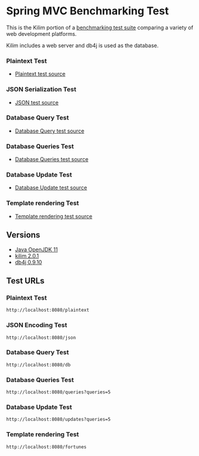 # Spring MVC Benchmarking Test

This is the Kilim portion of a [benchmarking test suite](../) comparing a variety of web development platforms.

Kilim includes a web server and db4j is used as the database.

### Plaintext Test

* [Plaintext test source](src/main/java/hello/HelloController.java)

### JSON Serialization Test

* [JSON test source](src/main/java/hello/HelloController.java)

### Database Query Test

* [Database Query test source](src/main/java/hello/HelloController.java)

### Database Queries Test

* [Database Queries test source](src/main/java/hello/HelloController.java)

### Database Update Test

* [Database Update test source](src/main/java/hello/HelloController.java)

### Template rendering Test

* [Template rendering test source](src/main/java/hello/HelloController.java)

## Versions

* [Java OpenJDK 11](http://openjdk.java.net/)
* [kilim 2.0.1](https://github.com/kilim/kilim)
* [db4j 0.9.10](https://github.com/db4j/db4j)

## Test URLs

### Plaintext Test

    http://localhost:8080/plaintext

### JSON Encoding Test

    http://localhost:8080/json

### Database Query Test

    http://localhost:8080/db

### Database Queries Test

    http://localhost:8080/queries?queries=5

### Database Update Test

    http://localhost:8080/updates?queries=5

### Template rendering Test

    http://localhost:8080/fortunes
